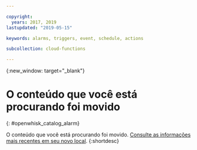 ```yaml
---

copyright:
  years: 2017, 2019
lastupdated: "2019-05-15"

keywords: alarms, triggers, event, schedule, actions

subcollection: cloud-functions

---
```


{:new_window: target="_blank"}
# O conteúdo que você está procurando foi movido
{: #openwhisk_catalog_alarm}

O conteúdo que você está procurando foi movido. [Consulte as informações mais recentes em seu novo local](/docs/openwhisk?topic=cloud-functions-pkg_alarms).
{:shortdesc}
